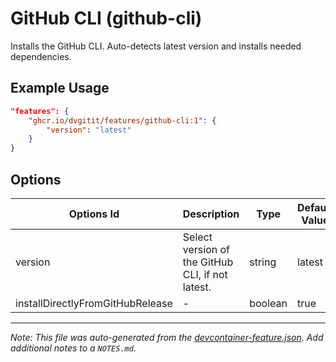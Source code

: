 
# GitHub CLI (github-cli)

Installs the GitHub CLI. Auto-detects latest version and installs needed dependencies.

## Example Usage

```json
"features": {
    "ghcr.io/dvgitit/features/github-cli:1": {
        "version": "latest"
    }
}
```

## Options

| Options Id | Description | Type | Default Value |
|-----|-----|-----|-----|
| version | Select version of the GitHub CLI, if not latest. | string | latest |
| installDirectlyFromGitHubRelease | - | boolean | true |



---

_Note: This file was auto-generated from the [devcontainer-feature.json](https://github.com/dvgitit/features/blob/main/src/github-cli/devcontainer-feature.json).  Add additional notes to a `NOTES.md`._
